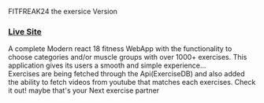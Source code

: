 FITFREAK24 the exersice Version

### [Live Site](https://fitfreak24exe.netlify.app/)

A complete Modern react 18 fitness WebApp with the functionality to choose categories and/or muscle groups with over 1000+ exercises. 
This application gives its users a smooth and simple experience...  
Exercises are being fetched through the Api(ExerciseDB) and also added the ability to fetch videos from youtube that matches each exercises.
Check it out! maybe that's your Next exercise partner
